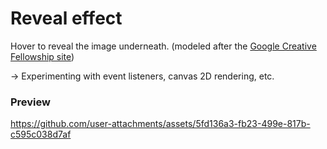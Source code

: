 # Reveal effect

Hover to reveal the image underneath. (modeled after the [Google Creative Fellowship site](https://creativefellowship.google/))

-> Experimenting with event listeners, canvas 2D rendering, etc.


### Preview
https://github.com/user-attachments/assets/5fd136a3-fb23-499e-817b-c595c038d7af

